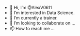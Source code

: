 - 👋 Hi, I’m @AlexV0611
- 👀 I’m interested in Data Science.
- 🌱 I’m currently a trainer.
- 💞️ I’m looking to collaborate on ...
- 📫 How to reach me ...

<!---
AlexV0611/AlexV0611 is a ✨ special ✨ repository because its `README.md` (this file) appears on your GitHub profile.
You can click the Preview link to take a look at your changes.
--->
